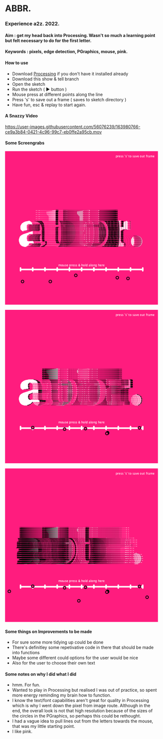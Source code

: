 
# ABBR. 

### Experience a2z. 2022. 

#### Aim : get my head back into Processing. Wasn't so much a learning point but felt necessary to do for the first letter. 

#### Keywords : pixels, edge detection, PGraphics, mouse, pink.  
#### How to use
- Download [Processing](https://processing.org/download) if you don't have it installed already 
- Download this show & tell branch 
- Open the sketch
- Run the sketch ( ▶️ button )
- Mouse press at different points along the line
- Press 's' to save out a frame ( saves to sketch directory )
- Have fun, esc & replay to start again. 


#### A Snazzy Video 

https://user-images.githubusercontent.com/56076239/163980766-ce9a3b84-0421-4c96-99c7-eb0ffe2a95cb.mov


#### Some Screengrabs
![A abbr. screengrab](https://github.com/eedwar/abbr/blob/for-show-and-tell/sketch_abbr_05/abbr-001144.png)

![A abbr. screengrab](https://github.com/eedwar/abbr/blob/for-show-and-tell/sketch_abbr_05/abbr-001182.png)

![A abbr. screengrab](https://github.com/eedwar/abbr/blob/for-show-and-tell/sketch_abbr_05/abbr-001936.png)


#### Some things on Improvements to be made
- For sure some more tidying up could be done
- There's definitley some repetivative code in there that should be made into functions 
- Maybe some different could options for the user would be nice 
- Also for the user to choose their own text

#### Some notes on why I did what I did 
- hmm. For fun. 
- Wanted to play in Processing but realised I was out of practice, so spent more energy reminding my brain how to function. 
- I know the text/font capabilities aren't great for quality in Processing which is why I went down the pixel from image route. Although in the end, the overall look is not that high resolution because of the sizes of the circles in the PGraphics, so perhaps this could be rethought.  
- I had a vague idea to pull lines out from the letters towards the mouse, that was my little starting point. 
- I like pink. 


